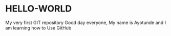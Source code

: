 # HELLO-WORLD
My very first GIT repository
Good day everyone,
My name is Ayotunde and I am learning how to Use GitHub

